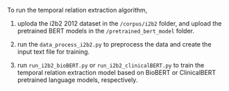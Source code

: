 To run the temporal relation extraction algorithm, 

1) uploda the i2b2 2012 dataset in the `/corpus/i2b2` folder, and upload the pretrained BERT models in the `/pretrained_bert_model` folder.

2) run the `data_process_i2b2.py` to preprocess the data and create the input text file for training.

3) run `run_i2b2_bioBERT.py` or `run_i2b2_clinicalBERT.py` to train the temporal relation extraction model based on BioBERT or ClinicalBERT pretrained language models, respectively.
